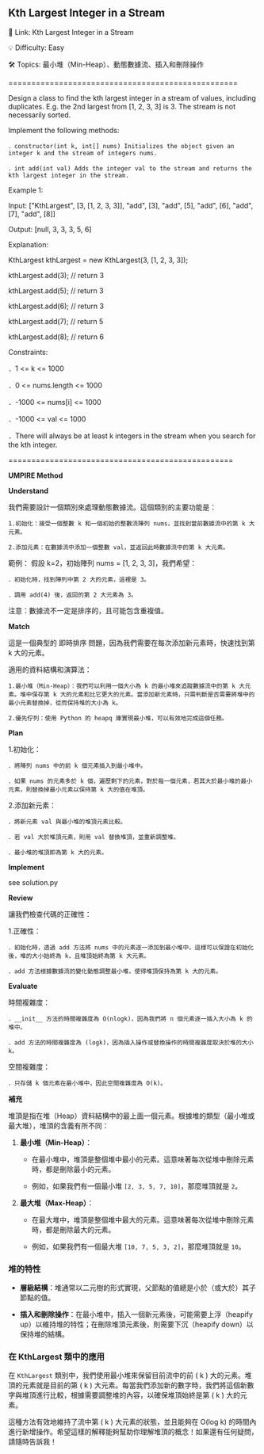 **Kth Largest Integer in a Stream**
-

🔗 Link: Kth Largest Integer in a Stream

💡 Difficulty: Easy

🛠️ Topics: 最小堆（Min-Heap）、動態數據流、插入和刪除操作

==================================================

Design a class to find the kth largest integer in a stream of values, including duplicates. E.g. the 2nd largest from [1, 2, 3, 3] is 3. The stream is not necessarily sorted.

Implement the following methods:

    ．constructor(int k, int[] nums) Initializes the object given an integer k and the stream of integers nums.
    
    ．int add(int val) Adds the integer val to the stream and returns the kth largest integer in the stream.

Example 1:

Input:
["KthLargest", [3, [1, 2, 3, 3]], "add", [3], "add", [5], "add", [6], "add", [7], "add", [8]]

Output:
[null, 3, 3, 3, 5, 6]

Explanation:

KthLargest kthLargest = new KthLargest(3, [1, 2, 3, 3]);

kthLargest.add(3);   // return 3

kthLargest.add(5);   // return 3

kthLargest.add(6);   // return 3

kthLargest.add(7);   // return 5

kthLargest.add(8);   // return 6

Constraints:

．1 <= k <= 1000

．0 <= nums.length <= 1000

．-1000 <= nums[i] <= 1000

．-1000 <= val <= 1000

．There will always be at least k integers in the stream when you search for the kth integer.

=================================================

**UMPIRE Method**

**Understand**

我們需要設計一個類別來處理動態數據流。這個類別的主要功能是：

    1.初始化：接受一個整數 k 和一個初始的整數流陣列 nums，並找到當前數據流中的第 k 大元素。
    
    2.添加元素：在數據流中添加一個整數 val，並返回此時數據流中的第 k 大元素。

範例： 假設 k=2，初始陣列 nums = [1, 2, 3, 3]，我們希望：

    ．初始化時，找到陣列中第 2 大的元素，這裡是 3。
    
    ．調用 add(4) 後，返回的第 2 大元素為 3。

注意：數據流不一定是排序的，且可能包含重複值。

**Match**

這是一個典型的 即時排序 問題，因為我們需要在每次添加新元素時，快速找到第 k 大的元素。

適用的資料結構和演算法：

    1.最小堆（Min-Heap）：我們可以利用一個大小為 k 的最小堆來追蹤數據流中的第 k 大元素。堆中保存第 k 大的元素和比它更大的元素。當添加新元素時，只需判斷是否需要將堆中的最小元素替換掉，從而保持堆的大小為 k。
    
    2.優先佇列：使用 Python 的 heapq 庫實現最小堆，可以有效地完成這個任務。

**Plan**

1.初始化：

    ．將陣列 nums 中的前 k 個元素插入到最小堆中。
    
    ．如果 nums 的元素多於 k 個，遍歷剩下的元素，對於每一個元素，若其大於最小堆的最小元素，則替換掉最小元素以保持第 k 大的值在堆頂。

2.添加新元素：

    ．將新元素 val 與最小堆的堆頂元素比較。
    
    ．若 val 大於堆頂元素，則用 val 替換堆頂，並重新調整堆。
    
    ．最小堆的堆頂即為第 k 大的元素。

**Implement**

see solution.py

**Review**

讓我們檢查代碼的正確性：

1.正確性：

    ．初始化時，透過 add 方法將 nums 中的元素逐一添加到最小堆中，這樣可以保證在初始化後，堆的大小始終為 k，且堆頂始終為第 k 大元素。
    
    ．add 方法根據數據流的變化動態調整最小堆，使得堆頂保持為第 k 大的元素。

**Evaluate**

時間複雜度：

    ．__init__ 方法的時間複雜度為 O(nlogk)，因為我們將 n 個元素逐一插入大小為 k 的堆中。
    
    ．add 方法的時間複雜度為 (logk)，因為插入操作或替換操作的時間複雜度取決於堆的大小 k。

空間複雜度：

    ．只存儲 k 個元素在最小堆中，因此空間複雜度為 O(k)。

**補充**

堆頂是指在堆（Heap）資料結構中的最上面一個元素。根據堆的類型（最小堆或最大堆），堆頂的含義有所不同：

1. **最小堆（Min-Heap）**：

   - 在最小堆中，堆頂是整個堆中最小的元素。這意味著每次從堆中刪除元素時，都是刪除最小的元素。

   - 例如，如果我們有一個最小堆 `[2, 3, 5, 7, 10]`，那麼堆頂就是 `2`。

2. **最大堆（Max-Heap）**：

   - 在最大堆中，堆頂是整個堆中最大的元素。這意味著每次從堆中刪除元素時，都是刪除最大的元素。

   - 例如，如果我們有一個最大堆 `[10, 7, 5, 3, 2]`，那麼堆頂就是 `10`。

### 堆的特性

- **層級結構**：堆通常以二元樹的形式實現，父節點的值總是小於（或大於）其子節點的值。

- **插入和刪除操作**：在最小堆中，插入一個新元素後，可能需要上浮（heapify up）以維持堆的特性；在刪除堆頂元素後，則需要下沉（heapify down）以保持堆的結構。

### 在 KthLargest 類中的應用

在 `KthLargest` 類別中，我們使用最小堆來保留目前流中的前 \( k \) 大的元素。堆頂的元素就是目前的第 \( k \) 大元素。每當我們添加新的數字時，我們將這個新數字與堆頂進行比較，根據需要調整堆的內容，以確保堆頂始終是第 \( k \) 大的元素。

這種方法有效地維持了流中第 \( k \) 大元素的狀態，並且能夠在 O(log k) 的時間內進行新增操作。希望這樣的解釋能夠幫助你理解堆頂的概念！如果還有任何疑問，請隨時告訴我！

